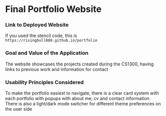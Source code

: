 # Final Portfolio Website

### Link to Deployed Website
If you used the stencil code, this is `https://risingbull888.github.io/portfolio`

### Goal and Value of the Application
The website showcases the projects created during the CS1300, having links to previous work and information for contact

### Usability Principles Considered
To make the portfolio easiest to navigate, there is a clear card system with each portfolio with popups with about me, cv and contact information. There is also a light/dark mode switcher for different theme preferences on the user side
